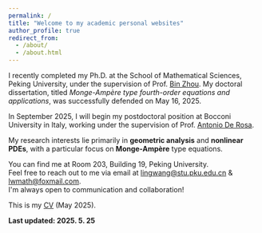 ```yaml
---
permalink: /
title: "Welcome to my academic personal websites"
author_profile: true
redirect_from: 
  - /about/
  - /about.html
---
```


I recently completed my Ph.D. at the School of Mathematical Sciences, Peking University, under the supervision of Prof. [Bin Zhou](https://www.math.pku.edu.cn/jsdw/js_20180628175159671361/z_20180628175159671361/70482.htm). My doctoral dissertation, titled *Monge-Ampère type fourth-order equations and applications*, was successfully defended on May 16, 2025.

In September 2025, I will begin my postdoctoral position at Bocconi University in Italy, working under the supervision of Prof. [Antonio De Rosa](https://dec.unibocconi.eu/people/antonio-de-rosa).

My research interests lie primarily in **geometric analysis** and **nonlinear PDEs**, with a particular focus on **Monge-Ampère** type equations.

You can find me at Room 203, Building 19, Peking University. <br> 
Feel free to reach out to me via email at <lingwang@stu.pku.edu.cn> & <lwmath@foxmail.com>. <br>
I'm always open to communication and collaboration!

This is my [CV](http://lwmath.github.io/files/CV_lw.pdf) (May 2025).


**Last updated: 2025. 5. 25**

<!--
# Publications
+ Flat level sets of Allen-Cahn equation in half-space (with [W. K. Du](https://www.math.toronto.edu/wenkuidu/), and [Y. Yang](https://sites.google.com/uci.edu/yangyang)). Preprint. [pdf](http://lwmath.github.io/files/AC_bernstein.pdf)&nbsp; [arXiv](https://arxiv.org/abs/2412.20335)

+ The partial Legendre transform in Monge-Ampère equations (with [B. Zhou](https://www.math.pku.edu.cn/teachers/bzhou/index.htm)). Preprint. [pdf](http://lwmath.github.io/files/survey_PLT.pdf)

+ Interior Hölder regularity of the linearized Monge-Ampère equation. [Calc. Var. Partial Differential Equations](https://doi.org/10.1007/s00526-024-02885-4), 64 (2025), no. 1, Paper No. 17. [pdf](http://lwmath.github.io/files/int_Holder.pdf)&nbsp; [arXiv](https://arxiv.org/abs/2405.13297)

+ C<sup>1,&alpha;</sup> regularity of variational problems with a convexity constraint (with [B. Zhou](https://www.math.pku.edu.cn/teachers/bzhou/index.htm)). Preprint. [pdf](http://lwmath.github.io/files/Int_Regularity.pdf)&nbsp; [arXiv](https://arxiv.org/abs/2403.04235)

+ Liouville theorems for a class of degenerate or singular Monge-Ampère equations (with [B. Zhou](https://www.math.pku.edu.cn/teachers/bzhou/index.htm)). [J. Geom. Anal.](https://doi.org/10.1007/s12220-024-01795-3), 34 (2024), no. 11, Paper No. 352. [pdf](http://lwmath.github.io/files/Liou_MA_2d_revised.pdf)&nbsp; [arXiv](https://arxiv.org/abs/2304.12060)

+ Singular Abreu equations and linearized Monge-Ampère equations with drifts (with [Y. H. Kim](https://younghokim.io/), [N. Q. Le](https://nqle.pages.iu.edu/), and [B. Zhou](https://www.math.pku.edu.cn/teachers/bzhou/index.htm)). To appear in [J. Eur. Math. Soc. (JEMS)](https://doi.org/10.4171/jems/1548). [pdf](http://lwmath.github.io/files/singular_Abreu_HD_revised.pdf)&nbsp; [arXiv](https://arxiv.org/abs/2209.11681)

+ Interior estimates for Monge-Ampère type fourth order equations (with [B. Zhou](https://www.math.pku.edu.cn/teachers/bzhou/index.htm)). [Rev. Mat. Iberoam.](https://doi.org/10.4171/rmi/1361), 39 (2023), no. 5, 1895–1923. [pdf](http://lwmath.github.io/files/int-est-4th-eq-revised.pdf)&nbsp; [arXiv](https://arxiv.org/abs/2206.02309)

+ Refined stability estimates in electrical impedance tomography with multi-layer structure (with [H. G. Li](https://math.bnu.edu.cn/jzg/szdw/ln/212934.htm), and [J. -N. Wang](https://www.math.ntu.edu.tw/~jnwang/)). [Inverse Probl. Imaging](https://www.aimsciences.org/article/doi/10.3934/ipi.2021048), 16 (2022), no. 1, 229–249. [pdf](http://lwmath.github.io/files/LWW_inverse.pdf)

+ Improving photocatalytic water reduction activity for In<sub>2</sub>TiO<sub>5</sub> by loading metal cocatalysts (with K. Song, J. Yang, Y. Sun, Z. Y. Wang, R. H. Cong, and [T. Yang](https://hgxy.cqu.edu.cn/szll/zzjs/yt.htm)). [Journal of Alloys & Compounds](https://www.sciencedirect.com/science/article/pii/S0925838815302085), 2015, 646: 277-282. [pdf](http://lwmath.github.io/files/SYSW_Imp_pho_water.pdf)
 
# Notes
+ A higher-dimensional partial Legendre transform [pdf](http://lwmath.github.io/files/PLT_HD.pdf)
+ The Wiener test and potential estimates for quasilinear elliptic equations [pdf](http://lwmath.github.io/files/Wiener_test.pdf)
+ The Hessian of support functions on round sphere [pdf](http://lwmath.github.io/files/Hess_on_Sphere.pdf)
+ A calculation for the third fundamental form [pdf](http://lwmath.github.io/files/3rd_form.pdf)
+ An estimate for the Laplacian of Pick invariant [pdf](http://lwmath.github.io/files/est_Pick.pdf)
+ Boundary Hölder regularity of uniformly elliptic equations with drifts [pdf](http://lwmath.github.io/files/Boundary_Holder.pdf)
+ Nonlinear Analysis homework [ExI](http://lwmath.github.io/files/exersicesI.pdf) [ExII](http://lwmath.github.io/files/exercisesII.pdf) [pdf](http://lwmath.github.io/files/Ex_Non_Anal.pdf)
+ Bernstein problem [pdf](http://lwmath.github.io/files/Bernstein_problem.pdf)
+ Affine Bernstein problem [pdf](http://lwmath.github.io/files/Affi_Bern_Prob.pdf)
+ Navier-Stokes equation (in Chinese) [pdf](http://lwmath.github.io/files/notes_pde.pdf)
+ Abstract algebra II (in Chinese) [pdf](http://lwmath.github.io/files/notes_ab_al.pdf)
+ Topics in Geometry homework [1](http://lwmath.github.io/files/homework1.pdf) [2](http://lwmath.github.io/files/homework2.pdf)


# [Teaching](https://lwmath.github.io/Teaching.html)


**Teaching assistant**
+  2023 Spring, Mathematical analysis II

+  2022 Fall, Mathematical analysis I &nbsp; [Exercise](http://lwmath.github.io/files/exercise.pdf) &nbsp;[Midterms](http://lwmath.github.io/files/MA_mid_22-23_fall.pdf) &nbsp;[Final](http://lwmath.github.io/files/MA_Final_exam.pdf)

+  2022 Summer, [Summer School on Differential Geometry](https://bicmr.pku.edu.cn/content/show/17-2756.html?catid=KiQhKyYs) &nbsp; [CG](http://lwmath.github.io/files/22summer_ComplexGeometry.pdf) &nbsp;[RG](http://lwmath.github.io/files/22summer_RiemGeometry.pdf) &nbsp;[PDE](http://lwmath.github.io/files/22summer_PDE.pdf)

+  2022 Spring, Arithmetic of elliptic curves &nbsp; [Files](https://www.aliyundrive.com/s/rySiA1fPfVD)

+  2022 Spring, Diophantine approximation &nbsp;  [Files](https://www.aliyundrive.com/s/QUdGkSWeBm5)

+  2021 Fall, Mathematical analysis I &nbsp; [Exercise](http://lwmath.github.io/files/xitike.pdf)  &nbsp;[Midterms](http://lwmath.github.io/files/MA_mid.pdf) &nbsp;[Final](http://lwmath.github.io/files/MA_final.pdf) &nbsp;[Mid2021](http://lwmath.github.io/files/Math_Anal.pdf)

+  2021 Spring, Functional analysis &nbsp; [Midterms](http://lwmath.github.io/files/FA-mid-exam.pdf) &nbsp; [Final](http://lwmath.github.io/files/FA-final-exam.pdf)

+  2020 Fall, Advanced math C &nbsp;  [Final](http://lwmath.github.io/files/Final_exam.pdf) &nbsp;[Math B](http://lwmath.github.io/files/Adv.Math.B_mid.pdf) &nbsp; [Mid21](http://lwmath.github.io/files/mid2021.pdf) &nbsp; [Mid22](http://lwmath.github.io/files/Adv_math_2.pdf) &nbsp;[Final22](http://lwmath.github.io/files/advmathb.pdf) &nbsp;[Final-B-23](http://lwmath.github.io/files/2022-23-B.pdf)  &nbsp;[Final23](http://lwmath.github.io/files/22-23-C.pdf)


# [Interesting References](https://lwmath.github.io/References/References.html)


+ Farina, A., Liouville-type theorems for elliptic problems. [link](https://doi.org/10.1016/S1874-5733(07)80005-2)

+ N. S., $\begin{aligned}\int\frac{\sin(nx) \sin x}{1-\cos x} \,dx\end{aligned}$ by elementary methods. [link](https://math.stackexchange.com/q/1636667)
-->


